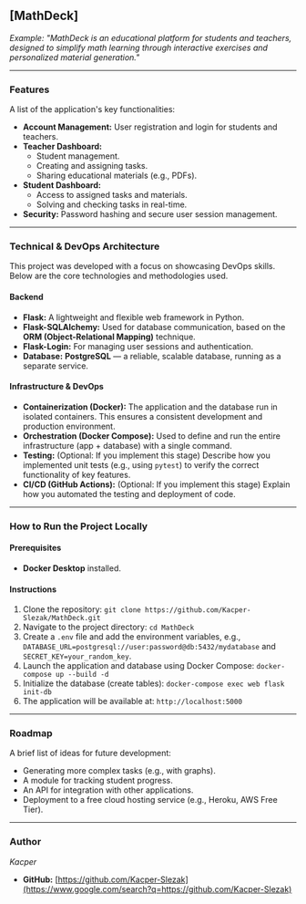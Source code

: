 
## **[MathDeck]**

*Example: "MathDeck is an educational platform for students and teachers, designed to simplify math learning through interactive exercises and personalized material generation."*

-----

### **Features**

A list of the application's key functionalities:

- **Account Management:** User registration and login for students and teachers.
- **Teacher Dashboard:**
  - Student management.
  - Creating and assigning tasks.
  - Sharing educational materials (e.g., PDFs).
- **Student Dashboard:**
  - Access to assigned tasks and materials.
  - Solving and checking tasks in real-time.
- **Security:** Password hashing and secure user session management.

-----

### **Technical & DevOps Architecture**

This project was developed with a focus on showcasing DevOps skills. Below are the core technologies and methodologies used.

#### **Backend**

- **Flask:** A lightweight and flexible web framework in Python.
- **Flask-SQLAlchemy:** Used for database communication, based on the **ORM (Object-Relational Mapping)** technique.
- **Flask-Login:** For managing user sessions and authentication.
- **Database:** **PostgreSQL** — a reliable, scalable database, running as a separate service.

#### **Infrastructure & DevOps**

- **Containerization (Docker):** The application and the database run in isolated containers. This ensures a consistent development and production environment.
- **Orchestration (Docker Compose):** Used to define and run the entire infrastructure (app + database) with a single command.
- **Testing:** (Optional: If you implement this stage) Describe how you implemented unit tests (e.g., using `pytest`) to verify the correct functionality of key features.
- **CI/CD (GitHub Actions):** (Optional: If you implement this stage) Explain how you automated the testing and deployment of code.

-----

### **How to Run the Project Locally**

#### **Prerequisites**

- **Docker Desktop** installed.

#### **Instructions**

1. Clone the repository: `git clone https://github.com/Kacper-Slezak/MathDeck.git`
2. Navigate to the project directory: `cd MathDeck`
3. Create a `.env` file and add the environment variables, e.g., `DATABASE_URL=postgresql://user:password@db:5432/mydatabase` and `SECRET_KEY=your_random_key`.
4. Launch the application and database using Docker Compose: `docker-compose up --build -d`
5. Initialize the database (create tables): `docker-compose exec web flask init-db`
6. The application will be available at: `http://localhost:5000`

-----

### **Roadmap**

A brief list of ideas for future development:

- Generating more complex tasks (e.g., with graphs).
- A module for tracking student progress.
- An API for integration with other applications.
- Deployment to a free cloud hosting service (e.g., Heroku, AWS Free Tier).

-----

### **Author**

*Kacper*

- **GitHub:** [https://github.com/Kacper-Slezak](https://www.google.com/search?q=https://github.com/Kacper-Slezak)
